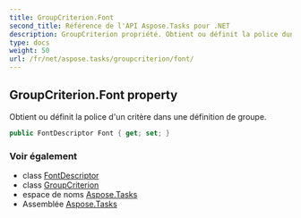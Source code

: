 ```yaml
---
title: GroupCriterion.Font
second_title: Référence de l'API Aspose.Tasks pour .NET
description: GroupCriterion propriété. Obtient ou définit la police dun critère dans une définition de groupe.
type: docs
weight: 50
url: /fr/net/aspose.tasks/groupcriterion/font/
---
```

## GroupCriterion.Font property

Obtient ou définit la police d'un critère dans une définition de groupe.

```csharp
public FontDescriptor Font { get; set; }
```

### Voir également

* class [FontDescriptor](../../../aspose.tasks.visualization/fontdescriptor/)
* class [GroupCriterion](../)
* espace de noms [Aspose.Tasks](../../groupcriterion/)
* Assemblée [Aspose.Tasks](../../../)


